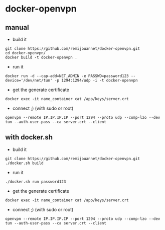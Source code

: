# docker-openvpn

manual
--

* build it

```
git clone https://github.com/remijouannet/docker-openvpn.git
cd docker-openvpn/
docker build -t docker-openvpn .
```

* run it

```
docker run -d --cap-add=NET_ADMIN -e PASSWD=password123 --device='/dev/net/tun' -p 1294:1294/udp -i -t docker-openvpn
```

* get the generate certificate

```
docker exec -it name_container cat /app/keys/server.crt
```

* connect ;) (with sudo or root)

```
openvpn --remote IP.IP.IP.IP --port 1294 --proto udp --comp-lzo --dev tun --auth-user-pass --ca server.crt --client
```


with docker.sh
--

* build it

```
git clone https://github.com/remijouannet/docker-openvpn.git
./docker.sh build
```

* run it

```
./docker.sh run password123
```

* get the generate certificate

```
docker exec -it name_container cat /app/keys/server.crt
```


* connect ;) (with sudo or root)

```
openvpn --remote IP.IP.IP.IP --port 1294 --proto udp --comp-lzo --dev tun --auth-user-pass --ca server.crt --client

```

